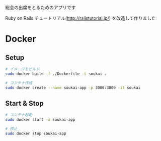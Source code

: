 総会の出席をとるためのアプリです

Ruby on Rails チュートリアル(http://railstutorial.jp/) を改造して作りました

# Docker

## Setup

```sh
# イメージをビルド
sudo docker build -f ./Dockerfile -t soukai .

# コンテナ作成
sudo docker create --name soukai-app -p 3000:3000 -it soukai
```

## Start & Stop

```sh
# コンテナ起動
sudo docker start -a soukai-app

# 停止
sudo docker stop soukai-app
```
